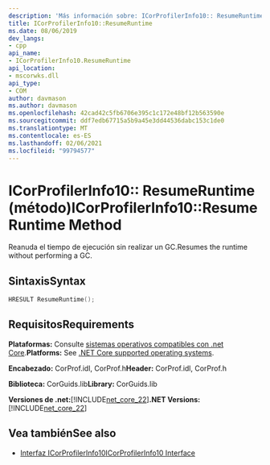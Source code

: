 ```yaml
---
description: 'Más información sobre: ICorProfilerInfo10:: ResumeRuntime (método)'
title: ICorProfilerInfo10::ResumeRuntime
ms.date: 08/06/2019
dev_langs:
- cpp
api_name:
- ICorProfilerInfo10.ResumeRuntime
api_location:
- mscorwks.dll
api_type:
- COM
author: davmason
ms.author: davmason
ms.openlocfilehash: 42cad42c5fb6706e395c1c172e48bf12b563590e
ms.sourcegitcommit: ddf7edb67715a5b9a45e3dd44536dabc153c1de0
ms.translationtype: MT
ms.contentlocale: es-ES
ms.lasthandoff: 02/06/2021
ms.locfileid: "99794577"
---
```

# <a name="icorprofilerinfo10resumeruntime-method"></a><span data-ttu-id="99836-103">ICorProfilerInfo10:: ResumeRuntime (método)</span><span class="sxs-lookup"><span data-stu-id="99836-103">ICorProfilerInfo10::ResumeRuntime Method</span></span>

<span data-ttu-id="99836-104">Reanuda el tiempo de ejecución sin realizar un GC.</span><span class="sxs-lookup"><span data-stu-id="99836-104">Resumes the runtime without performing a GC.</span></span>

## <a name="syntax"></a><span data-ttu-id="99836-105">Sintaxis</span><span class="sxs-lookup"><span data-stu-id="99836-105">Syntax</span></span>

```cpp
HRESULT ResumeRuntime();
```

## <a name="requirements"></a><span data-ttu-id="99836-106">Requisitos</span><span class="sxs-lookup"><span data-stu-id="99836-106">Requirements</span></span>

<span data-ttu-id="99836-107">**Plataformas:** Consulte [sistemas operativos compatibles con .net Core](../../../core/install/windows.md?pivots=os-windows).</span><span class="sxs-lookup"><span data-stu-id="99836-107">**Platforms:** See [.NET Core supported operating systems](../../../core/install/windows.md?pivots=os-windows).</span></span>

<span data-ttu-id="99836-108">**Encabezado:** CorProf.idl, CorProf.h</span><span class="sxs-lookup"><span data-stu-id="99836-108">**Header:** CorProf.idl, CorProf.h</span></span>

<span data-ttu-id="99836-109">**Biblioteca:** CorGuids.lib</span><span class="sxs-lookup"><span data-stu-id="99836-109">**Library:** CorGuids.lib</span></span>

<span data-ttu-id="99836-110">**Versiones de .net:**[!INCLUDE[net_core_22](../../../../includes/net-core-30-md.md)]</span><span class="sxs-lookup"><span data-stu-id="99836-110">**.NET Versions:** [!INCLUDE[net_core_22](../../../../includes/net-core-30-md.md)]</span></span>

## <a name="see-also"></a><span data-ttu-id="99836-111">Vea también</span><span class="sxs-lookup"><span data-stu-id="99836-111">See also</span></span>

- [<span data-ttu-id="99836-112">Interfaz ICorProfilerInfo10</span><span class="sxs-lookup"><span data-stu-id="99836-112">ICorProfilerInfo10 Interface</span></span>](icorprofilerinfo10-interface.md)
